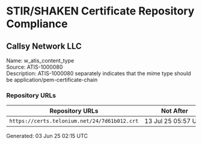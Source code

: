 # STIR/SHAKEN Certificate Repository Compliance

## Callsy Network LLC

Name: w_atis_content_type\
Source: ATIS-1000080\
Description: ATIS-1000080 separately indicates that the mime type should be application/pem-certificate-chain
### Repository URLs

| Repository URLs | Not After |  Problems | Link |
|-----------------|-----------|-----------|------|
| `https://certs.telonium.net/24/7d61b012.crt` | 13&#160;Jul&#160;25&#160;05:57&#160;UTC | true | [view](../../REPOS/cc950582d4660099c01857e6dc68e0fbbdfe69c5/README.md) |


Generated: 03 Jun 25 02:15 UTC